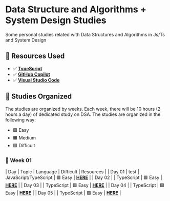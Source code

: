 # Data Structure and Algorithms + System Design Studies 

Some personal studies related with Data Structures and Algorithms in Js/Ts and System Design

## 🚀 Resources Used 

- ✅ **[TypeScript](https://www.typescriptlang.org/download)**
- ✅ **[GitHub Copilot](https://github.com/features/copilot)**
- ✅ **[Visual Studio Code](https://code.visualstudio.com/)**

## 📕 Studies Organized

The studies are organized by weeks. Each week, there will be 10 hours (2 hours a day) of dedicated study on DSA. The studies are organized in the following way:

* 🟩 Easy 
* 🟧 Medium
* 🟥 Difficult 

### 📆 Week 01

|  Day   | Topic |       Language        | Difficult | Resources                       |
| Day 01 | test  | JavaScript/TypeScript | 🟩 Easy    | **[HERE](./dsa/week-01/README.md)** |
| Day 02 |       |      TypeScript       | 🟩 Easy    | **[HERE]()**                    |
| Day 03 |       |      TypeScript       | 🟩 Easy    | **[HERE]()**                    |
| Day 04 |       |      TypeScript       | 🟩 Easy    | **[HERE]()**                    |
| Day 05 |       |      TypeScript       | 🟩 Easy    | **[HERE]()**                    |
			

